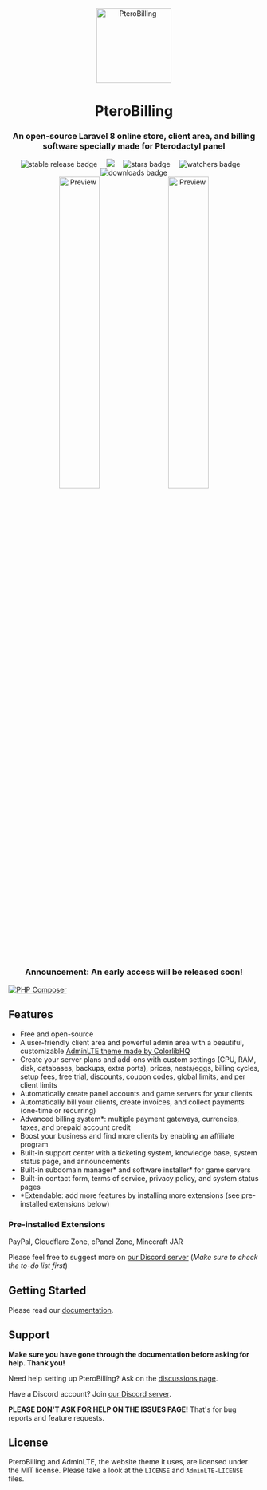 <div align="center">
    <img src="https://raw.githubusercontent.com/pterobilling/pterobilling/master/.github/icon_blue.png" alt="PteroBilling" width="150px">
    <h1>PteroBilling</h1>
    <h3>An open-source Laravel 8 online store, client area, and billing software specially made for Pterodactyl panel</h3>
    <img src="https://img.shields.io/github/v/release/pterobilling/pterobilling?sort=semver&color=green&label=stable&style=for-the-badge" alt="stable release badge">&emsp;
    <img src="https://img.shields.io/github/v/release/pterobilling/pterobilling?include_prereleases&sort=semver&label=latest&style=for-the-badge" lt="latest release badge)">&emsp;
    <img src="https://img.shields.io/github/stars/pterobilling/pterobilling?style=for-the-badge" alt="stars badge">&emsp;
    <img src="https://img.shields.io/github/watchers/pterobilling/pterobilling?style=for-the-badge" alt="watchers badge">&emsp;
    <img src="https://img.shields.io/packagist/dt/pterobilling/pterobilling?color=brightgreen&style=for-the-badge" alt="downloads badge">
    <br>
    <img src="https://raw.githubusercontent.com/pterobilling/pterobilling/master/.github/preview_1_dark.png" alt="Preview" width="40%">&emsp;
    <img src="https://raw.githubusercontent.com/pterobilling/pterobilling/master/.github/preview_1_light.png" alt="Preview" width="40%">
    <br>
    <h3>Announcement: An early access will be released soon!</h3>
</div>

[![PHP Composer](https://github.com/pterobilling/pterobilling/actions/workflows/php.yml/badge.svg)](https://github.com/pterobilling/pterobilling/actions/workflows/php.yml)

## Features
- Free and open-source
- A user-friendly client area and powerful admin area with a beautiful, customizable [AdminLTE theme made by ColorlibHQ](https://github.com/ColorlibHQ/AdminLTE)
- Create your server plans and add-ons with custom settings (CPU, RAM, disk, databases, backups, extra ports), prices, nests/eggs, billing cycles, setup fees, free trial, discounts, coupon codes, global limits, and per client limits
- Automatically create panel accounts and game servers for your clients
- Automatically bill your clients, create invoices, and collect payments (one-time or recurring)
- Advanced billing system*: multiple payment gateways, currencies, taxes, and prepaid account credit
- Boost your business and find more clients by enabling an affiliate program
- Built-in support center with a ticketing system, knowledge base, system status page, and announcements
- Built-in subdomain manager* and software installer* for game servers
- Built-in contact form, terms of service, privacy policy, and system status pages
- *Extendable: add more features by installing more extensions (see pre-installed extensions below)

### Pre-installed Extensions
PayPal, Cloudflare Zone, cPanel Zone, Minecraft JAR

Please feel free to suggest more on [our Discord server](https://discord.gg/GQ5EWQz6MQ) (*Make sure to check the to-do list first*)

## Getting Started
Please read our [documentation](https://docs.pterobilling.org/).

## Support
**Make sure you have gone through the documentation before asking for help. Thank you!**

Need help setting up PteroBilling? Ask on the [discussions page](https://github.com/pterobilling/pterobilling/discussions).

Have a Discord account? Join [our Discord server](https://discord.gg/GQ5EWQz6MQ).

**PLEASE DON'T ASK FOR HELP ON THE ISSUES PAGE!** That's for bug reports and feature requests.

## License
PteroBilling and AdminLTE, the website theme it uses, are licensed under the MIT license. Please take a look at the `LICENSE` and `AdminLTE-LICENSE` files.
